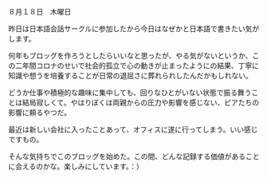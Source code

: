 ８月１８日　木曜日

昨日は日本語会話サークルに参加したから今日はなぜかと日本語で書きたい気がします。

何年もブロッグを作ろうとしたらいいなと思ったが、やる気がないというか、この二年間コロナのせいで社会的孤立で心の動きが止まったようにの結果、丁寧に知識や想うを培養することが日常の退屈さに葬れられしたんだかもしれない。

どうか仕事や積極的な趣味に集中しても、回りなひとがいない状態で振る舞うことは結局寂しくて。やはりぼくは両親からの圧力や影響を感じない、ピアたちの影響に頼るやつだ。

最近は新しい会社に入ったことあって、オフィスに遂に行ってしまう。いい感じですもの。

そんな気持ちでこのブロッグを始めた。この間、どんな記録する価値があることに会えるのかな。楽しみにしています。：）
